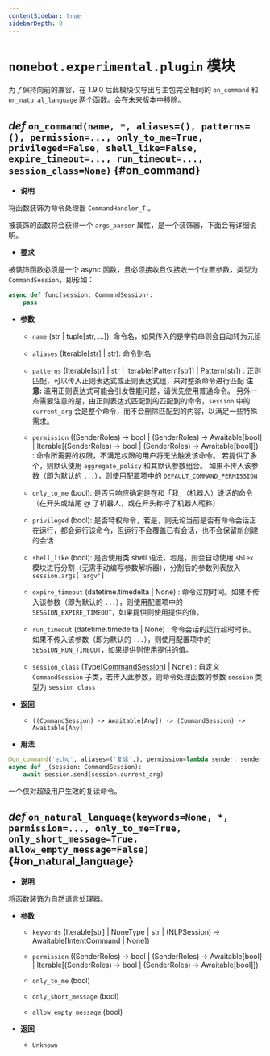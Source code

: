 ```yaml
---
contentSidebar: true
sidebarDepth: 0
---
```


# `nonebot.experimental.plugin` 模块 <Badge text="1.8.0+"/>

为了保持向前的兼容，在 1.9.0 后此模块仅导出与主包完全相同的 `on_command` 和 `on_natural_language` 两个函数。会在未来版本中移除。

[aiocqhttp]: https://github.com/nonebot/aiocqhttp/

## _def_ `on_command(name, *, aliases=(), patterns=(), permission=..., only_to_me=True, privileged=False, shell_like=False, expire_timeout=..., run_timeout=..., session_class=None)` <Badge text="1.6.0+"/> {#on_command}

- **说明**

将函数装饰为命令处理器 `CommandHandler_T` 。

被装饰的函数将会获得一个 `args_parser` 属性，是一个装饰器，下面会有详细说明。

- **要求**

被装饰函数必须是一个 async 函数，且必须接收且仅接收一个位置参数，类型为 `CommandSession`，即形如：

```python
async def func(session: CommandSession):
    pass
```

- **参数**

    - `name` (str | tuple[str, ...]): 命令名，如果传入的是字符串则会自动转为元组

    - `aliases` (Iterable[str] | str): 命令别名

    - `patterns` (Iterable[str] | str | Iterable[Pattern[str]] | Pattern[str]) <Badge text="1.7.0+"/>: 正则匹配，可以传入正则表达式或正则表达式组，来对整条命令进行匹配 **注意:** 滥用正则表达式可能会引发性能问题，请优先使用普通命令。 另外一点需要注意的是，由正则表达式匹配到的匹配到的命令，`session` 中的 `current_arg` 会是整个命令，而不会删除匹配到的内容，以满足一些特殊需求。

    - `permission` ((SenderRoles) -> bool | (SenderRoles) -> Awaitable[bool] | Iterable[(SenderRoles) -> bool | (SenderRoles) -> Awaitable[bool]]) <Badge text="1.9.0+"/>: 命令所需要的权限，不满足权限的用户将无法触发该命令。 若提供了多个，则默认使用 `aggregate_policy` 和其默认参数组合。 如果不传入该参数（即为默认的 `...`），则使用配置项中的 `DEFAULT_COMMAND_PERMISSION`

    - `only_to_me` (bool): 是否只响应确定是在和「我」（机器人）说话的命令（在开头或结尾 @ 了机器人，或在开头称呼了机器人昵称）

    - `privileged` (bool): 是否特权命令，若是，则无论当前是否有命令会话正在运行，都会运行该命令，但运行不会覆盖已有会话，也不会保留新创建的会话

    - `shell_like` (bool): 是否使用类 shell 语法，若是，则会自动使用 `shlex` 模块进行分割（无需手动编写参数解析器），分割后的参数列表放入 `session.args['argv']`

    - `expire_timeout` (datetime.timedelta | None) <Badge text="1.8.2+"/>: 命令过期时间。如果不传入该参数（即为默认的 `...`），则使用配置项中的 `SESSION_EXPIRE_TIMEOUT`，如果提供则使用提供的值。

    - `run_timeout` (datetime.timedelta | None) <Badge text="1.8.2+"/>: 命令会话的运行超时时长。如果不传入该参数（即为默认的 `...`），则使用配置项中的 `SESSION_RUN_TIMEOUT`，如果提供则使用提供的值。

    - `session_class` (Type[[CommandSession](command/index.md#CommandSession)] | None) <Badge text="1.7.0+"/>: 自定义 `CommandSession` 子类，若传入此参数，则命令处理函数的参数 `session` 类型为 `session_class`

- **返回**

    - `((CommandSession) -> Awaitable[Any]) -> (CommandSession) -> Awaitable[Any]`

- **用法**

```python
@on_command('echo', aliases=('复读',), permission=lambda sender: sender.is_superuser)
async def _(session: CommandSession):
    await session.send(session.current_arg)
```

一个仅对超级用户生效的复读命令。

## _def_ `on_natural_language(keywords=None, *, permission=..., only_to_me=True, only_short_message=True, allow_empty_message=False)` <Badge text="1.6.0+"/> {#on_natural_language}

- **说明**

将函数装饰为自然语言处理器。

- **参数**

    - `keywords` (Iterable[str] | NoneType | str | (NLPSession) -> Awaitable[IntentCommand | None])

    - `permission` ((SenderRoles) -> bool | (SenderRoles) -> Awaitable[bool] | Iterable[(SenderRoles) -> bool | (SenderRoles) -> Awaitable[bool]])

    - `only_to_me` (bool)

    - `only_short_message` (bool)

    - `allow_empty_message` (bool)

- **返回**

    - `Unknown`